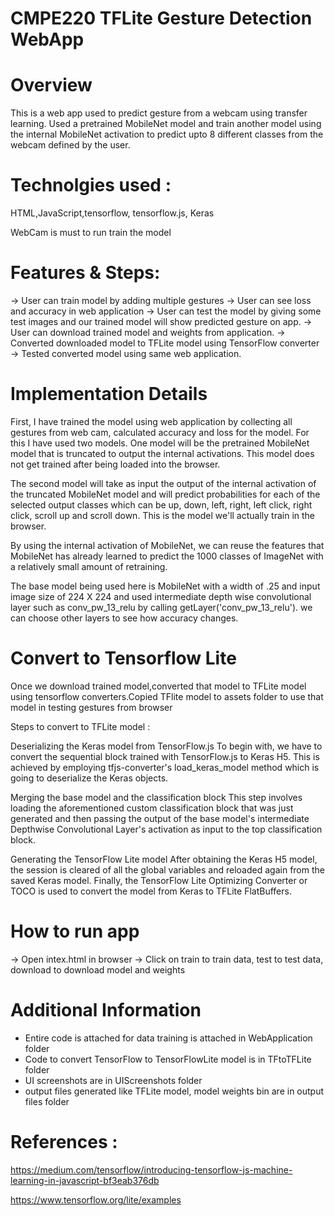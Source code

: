 # CMPE220 TFLite Gesture Detection WebApp

# Overview

This is a web app used to predict gesture from a webcam using transfer learning. Used a pretrained MobileNet model and train another model using the internal MobileNet activation to predict upto 8 different classes from the webcam defined by the user.


# Technolgies used :

HTML,JavaScript,tensorflow, tensorflow.js, Keras

WebCam is must to run train the model


# Features & Steps:

-> User can train model by adding multiple gestures
-> User can see loss and accuracy in web application
-> User can test the model by giving some test images and our trained model will show predicted gesture on app.
-> User can download trained model and weights from application.
-> Converted downloaded model to TFLite model using TensorFlow converter
-> Tested converted model using same web application.



# Implementation Details 

First, I have trained the model using web application by collecting all gestures from web cam, calculated accuracy and loss for the model. For this I have used two models. One model will be the pretrained MobileNet model that is truncated to output the internal activations. This model does not get trained after being loaded into the browser.

The second model will take as input the output of the internal activation of the truncated MobileNet model and will predict probabilities for each of the selected output classes which can be up, down, left, right, left click, right click, scroll up and scroll down. This is the model we'll actually train in the browser.

By using the internal activation of MobileNet, we can reuse the features that MobileNet has already learned to predict the 1000 classes of ImageNet with a relatively small amount of retraining.

The base model being used here is MobileNet with a width of .25 and input image size of 224 X 224 and used intermediate depth wise convolutional layer such as conv_pw_13_relu by calling getLayer('conv_pw_13_relu'). we can choose other layers to see how accuracy changes.

# Convert to Tensorflow Lite 

Once we download trained model,converted that model to TFLite model using tensorflow converters.Copied TFlite model to assets folder to use that model in testing gestures from browser

 Steps to convert to TFLite model :

Deserializing the Keras model from TensorFlow.js
To begin with, we have to convert the sequential block trained with TensorFlow.js to Keras H5. This is achieved by employing tfjs-converter's load_keras_model method which is going to deserialize the Keras objects.

Merging the base model and the classification block
This step involves loading the aforementioned custom classification block that was just generated and then passing the output of the base model's intermediate Depthwise Convolutional Layer's activation as input to the top classification block.

Generating the TensorFlow Lite model
After obtaining the Keras H5 model, the session is cleared of all the global variables and reloaded again from the saved Keras model. Finally, the TensorFlow Lite Optimizing Converter or TOCO is used to convert the model from Keras to TFLite FlatBuffers.

# How to run app 

-> Open intex.html in browser 
-> Click on train to train data, test to test data, download to download model and weights

# Additional Information

- Entire code is attached for data training is attached in WebApplication folder
- Code to convert TensorFlow to TensorFlowLite model is in TFtoTFLite folder
- UI screenshots are in UIScreenshots folder
- output files generated like TFLite model, model weights bin are in output files folder

# References :

https://medium.com/tensorflow/introducing-tensorflow-js-machine-learning-in-javascript-bf3eab376db

https://www.tensorflow.org/lite/examples







